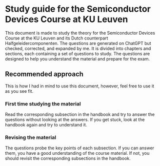# Study guide for the Semiconductor Devices Course at KU Leuven

This document is made to study the theory for the Semiconductor Devices Course at the KU Leuven and its Dutch counterpart Halfgeleidercomponenten. 
The questions are generated on ChatGPT but checked, corrected, and expanded by me.
It is divided into chapters and sections, each containing a set of questions to study. 
The questions are designed to help you understand the material and prepare for the exam.

## Recommended approach
This is how I had in mind to use this document, however, feel free to use it as you see fit.

### First time studying the material
Read the corresponding subsection in the handbook and try to answer the questions without looking at the answers.
If you get stuck, look at the handbook again and try to understand it.

### Revising the material
The questions probe the key points of each subsection. 
If you can answer them, you have a good understanding of the course material. 
If not, you should revisit the corresponding subsections in the handbook.

